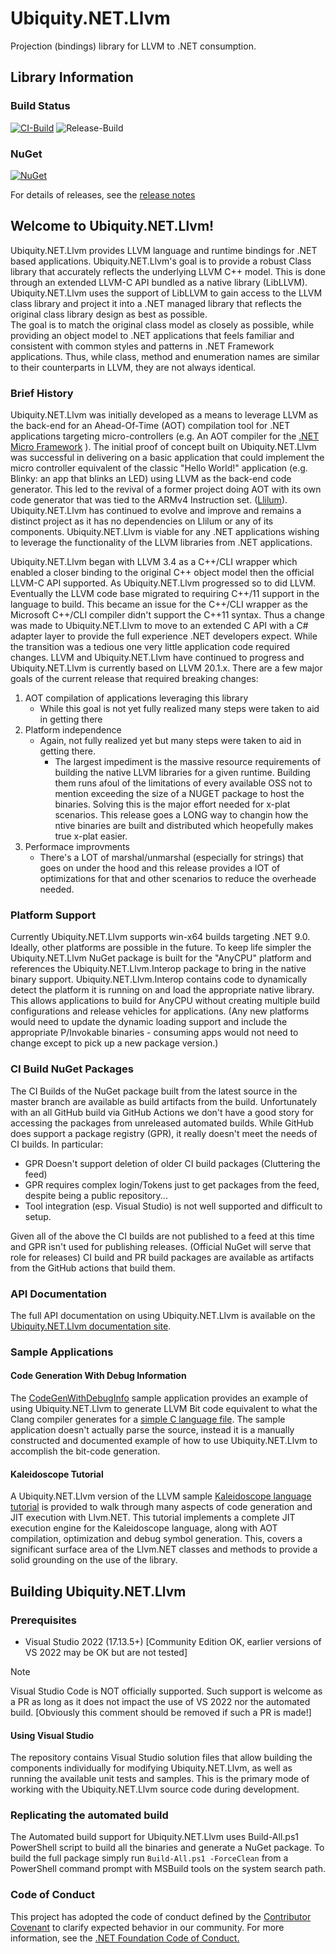# Ubiquity.NET.Llvm
Projection (bindings) library for LLVM to .NET consumption.

## Library Information
### Build Status
[![CI-Build](https://github.com/UbiquityDotNET/Llvm.NET/workflows/CI-Build/badge.svg?branch=master&event=push)](https://github.com/UbiquityDotNET/Llvm.NET/actions?query=workflow%3ACI-Build+branch%3Amaster+is%3Ain_progress)
![Release-Build](https://github.com/UbiquityDotNET/Llvm.NET/workflows/Release-Build/badge.svg)

### NuGet
[![NuGet](https://img.shields.io/nuget/dt/Ubiquity.NET.Llvm.svg)](https://www.nuget.org/packages/Ubiquity.NET.Llvm/)  

For details of releases, see the [release notes](https://github.com/UbiquityDotNET/Llvm.NET/blob/develop/docfx/ReleaseNotes.md)

## Welcome to Ubiquity.NET.Llvm!
Ubiquity.NET.Llvm provides LLVM language and runtime bindings for .NET based applications. Ubiquity.NET.Llvm's
goal is to provide a robust Class library that accurately reflects the underlying LLVM C++ model. This is done
through an extended LLVM-C API bundled as a native library (LibLLVM). Ubiquity.NET.Llvm uses the support of
LibLLVM to gain access to the LLVM class library and project it into a .NET managed library that reflects the
original class library design as best as possible.  
The goal is to match the original class model as closely as possible, while providing an object model to .NET
applications that feels familiar and consistent with common styles and patterns in .NET Framework applications.
Thus, while class, method and enumeration names are similar to their counterparts in LLVM, they are not always
identical.

### Brief History
Ubiquity.NET.Llvm was initially developed as a means to leverage LLVM as the back-end for an Ahead-Of-Time (AOT)
compilation tool for .NET applications targeting micro-controllers (e.g. An AOT compiler for the [.NET Micro
Framework](https://github.com/NETMF/netmf-interpreter) ).
The initial proof of concept built on Ubiquity.NET.Llvm was successful in delivering on a basic application
that could implement the micro controller equivalent of the classic "Hello World!" application (e.g. Blinky:
an app that blinks an LED) using LLVM as the back-end code generator. This led to the revival of a former
project doing AOT with its own code generator that was tied to the ARMv4 Instruction set.
([Llilum](https://www.github.com/netmf/Llilum)). Ubiquity.NET.Llvm has continued to evolve and improve and
remains a distinct project as it has no dependencies on Llilum or any of its components. Ubiquity.NET.Llvm is
viable for any .NET applications wishing to leverage the functionality of the LLVM libraries from .NET
applications.

Ubiquity.NET.Llvm began with LLVM 3.4 as a C++/CLI wrapper which enabled a closer binding to the original C++
object model then the official LLVM-C API supported. As Ubiquity.NET.Llvm progressed so to did LLVM. Eventually
the LLVM code base migrated to requiring C++/11 support in the language to build. This became an issue for the
C++/CLI wrapper as the Microsoft C++/CLI compiler didn't support the C++11 syntax. Thus a change was made to
Ubiquity.NET.Llvm to move to an extended C API with a C# adapter layer to provide the full experience .NET
developers expect. While the transition was a tedious one very little application code required changes.
LLVM and Ubiquity.NET.Llvm have continued to progress and Ubiquity.NET.Llvm is currently based on LLVM 20.1.x.
There are a few major goals of the current release that required breaking changes:
1) AOT compilation of applications leveraging this library
    - While this goal is not yet fully realized many steps were taken to aid in getting there
2) Platform independence
    - Again, not fully realized yet but many steps were taken to aid in getting there.
        * The largest impediment is the massive resource requirements of building the native LLVM libraries
          for a given runtime. Building them runs afoul of the limitations of every available OSS not to mention
          exceeding the size of a NUGET package to host the binaries. Solving this is the major effort needed
          for x-plat scenarios. This release goes a LONG way to changin how the ntive binaries are built and
          distributed which heopefully makes true x-plat easier.
3) Performace improvments
    - There's a LOT of marshal/unmarshal (especially for strings) that goes on under the hood and this release
      provides a lOT of optimizations for that and other scenarios to reduce the overheade needed.

### Platform Support
Currently Ubiquity.NET.Llvm supports win-x64 builds targeting .NET 9.0. Ideally, other platforms are possible
in the future. To keep life simpler the Ubiquity.NET.Llvm NuGet package is built for the "AnyCPU" platform and
references the Ubiquity.NET.Llvm.Interop package to bring in the native binary support.
Ubiquity.NET.Llvm.Interop contains code to dynamically detect the platform it is running on and load the
appropriate native library. This allows applications to build for AnyCPU without creating multiple build
configurations and release vehicles for applications. (Any new platforms would need to update the dynamic
loading support and include the appropriate P/Invokable binaries - consuming apps would not need to change
except to pick up a new package version.)

### CI Build NuGet Packages
The CI Builds of the NuGet package built from the latest source in the master branch are available as build artifacts from the build. 
Unfortunately with an all GitHub build via GitHub Actions we don't have a good story for accessing the packages from unreleased automated builds. While GitHub does support a package registry (GPR), it really doesn't meet the needs of CI builds. In particular:
* GPR Doesn't support deletion of older CI build packages (Cluttering the feed)
* GPR requires complex login/Tokens just to get packages from the feed, despite being a public repository...
* Tool integration (esp. Visual Studio) is not well supported and difficult to setup.

Given all of the above the CI builds are not published to a feed at this time and GPR isn't used for publishing releases. (Official NuGet will serve that role for releases)
CI build and PR build packages are available as artifacts from the GitHub actions that build them.

### API Documentation
The full API documentation on using Ubiquity.NET.Llvm is available on the [Ubiquity.NET.Llvm documentation site](https://ubiquitydotnet.github.io/Llvm.NET/).

### Sample Applications
#### Code Generation With Debug Information
The [CodeGenWithDebugInfo](https://github.com/UbiquityDotNET/Llvm.NET/tree/master/Samples/CodeGenWithDebugInfo) sample application provides an example of using Ubiquity.NET.Llvm to generate
LLVM Bit code equivalent to what the Clang compiler generates for a [simple C language file](https://github.com/UbiquityDotNET/Llvm.NET/blob/master/Samples/CodeGenWithDebugInfo/Support%20Files/test.c).
The sample application doesn't actually parse the source, instead it is a manually constructed and documented example of how to use Ubiquity.NET.Llvm to accomplish the bit-code generation. 

#### Kaleidoscope Tutorial
A Ubiquity.NET.Llvm version of the LLVM sample [Kaleidoscope language tutorial](https://ubiquitydotnet.github.io/Llvm.NET/articles/Samples/Kaleidoscope.html) is provided to walk through many aspects of code generation and JIT execution with Llvm.NET. This tutorial implements a complete JIT execution engine for the Kaleidoscope language, along with AOT compilation, optimization and debug symbol generation. This, covers a significant surface area of the Llvm.NET classes and methods to provide a solid grounding on the use of the library.

## Building Ubiquity.NET.Llvm
### Prerequisites
* Visual Studio 2022 (17.13.5+) [Community Edition OK, earlier versions of VS 2022 may be OK but are not tested]

>[!NOTE]
> Visual Studio Code is NOT officially supported. Such support is welcome as a PR as long as it does not impact
> the use of VS 2022 nor the automated build. [Obviously this comment should be removed if such a PR is made!]
 
#### Using Visual Studio
The repository contains Visual Studio solution files that allow building the components individually for
modifying Ubiquity.NET.Llvm, as well as running the available unit tests and samples. This is the primary mode
of working with the Ubiquity.NET.Llvm source code during development.

### Replicating the automated build
The Automated build support for Ubiquity.NET.Llvm uses Build-All.ps1 PowerShell script to build all the binaries
and generate a NuGet package. To build the full package simply run `Build-All.ps1 -ForceClean` from a PowerShell
command prompt with MSBuild tools on the system search path.

### Code of Conduct
This project has adopted the code of conduct defined by the [Contributor Covenant](http://contributor-covenant.org/)
to clarify expected behavior in our community. For more information, see the
[.NET Foundation Code of Conduct.](http://www.dotnetfoundation.org/code-of-conduct)

 

